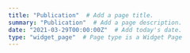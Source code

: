 ```yaml
---
title: "Publication"  # Add a page title.
summary: "Publication"  # Add a page description.
date: "2021-03-29T00:00:00Z"  # Add today's date.
type: "widget_page"  # Page type is a Widget Page
---
```

